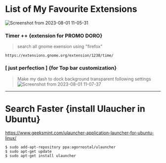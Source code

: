# List of My Favourite Extensions
![Screenshot from 2023-08-01 11-05-31](https://github.com/webdev-ashishk/Linux-Config/assets/127021921/28941da2-f7ca-4539-a398-bc2f03284396)


### Timer ++ {extension for PROMO DORO}
> search all gnome exension using "firefox"
```
https://extensions.gnome.org/extension/1238/time/
```
### [ just perfection  ]  {for Top bar customization}
> Make my dash to dock background transparent following settings
![Screenshot from 2023-08-01 11-07-37](https://github.com/webdev-ashishk/Linux-Config/assets/127021921/345853b5-1a72-4a48-85fd-83d2e8b18c28)

---
# Search Faster {install Ulaucher in Ubuntu}
https://www.geeksmint.com/ulauncher-application-launcher-for-ubuntu-linux/
```
$ sudo add-apt-repository ppa:agornostal/ulauncher
$ sudo apt-get update
$ sudo apt-get install ulauncher

```



